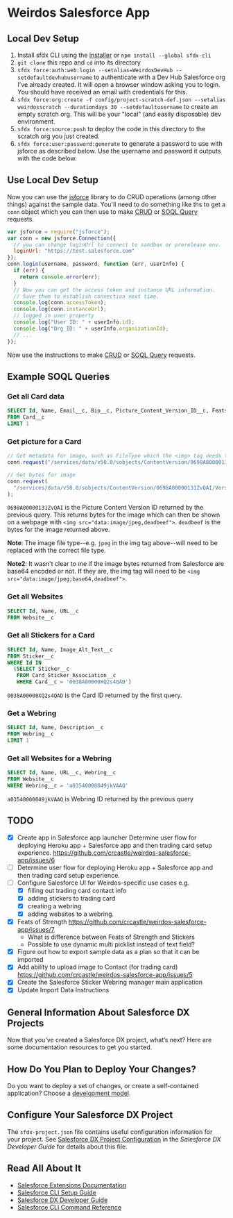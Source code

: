 # Weirdos Salesforce App

## Local Dev Setup

1. Install sfdx CLI using the [installer](https://developer.salesforce.com/tools/sfdxcli) or `npm install --global sfdx-cli`
1. `git clone` this repo and `cd` into its directory
1. `sfdx force:auth:web:login --setalias=WeirdosDevHub --setdefaultdevhubusername` to authenticate with a Dev Hub Salesforce org I've already created. It will open a browser window asking you to login. You should have received an email with credentials for this.
1. `sfdx force:org:create -f config/project-scratch-def.json --setalias weirdosscratch --durationdays 30 --setdefaultusername` to create an empty scratch org. This will be your "local" (and easily disposable) dev environment.
1. `sfdx force:source:push` to deploy the code in this directory to the scratch org you just created.
1. `sfdx force:user:password:generate` to generate a password to use with jsforce as described below. Use the username and password it outputs with the code below.

## Use Local Dev Setup

Now you can use the [jsforce](https://jsforce.github.io) library to do CRUD operations (among other things) against the sample data. You'll need to do something like ths to get a `conn` object which you can then use to make [CRUD](https://jsforce.github.io/document/#crud) or [SOQL Query](https://jsforce.github.io/document/#query) requests.

```javascript
var jsforce = require("jsforce");
var conn = new jsforce.Connection({
  // you can change loginUrl to connect to sandbox or prerelease env.
  loginUrl: "https://test.salesforce.com"
});
conn.login(username, password, function (err, userInfo) {
  if (err) {
    return console.error(err);
  }
  // Now you can get the access token and instance URL information.
  // Save them to establish connection next time.
  console.log(conn.accessToken);
  console.log(conn.instanceUrl);
  // logged in user property
  console.log("User ID: " + userInfo.id);
  console.log("Org ID: " + userInfo.organizationId);
  // ...
});
```

Now use the instructions to make [CRUD](https://jsforce.github.io/document/#crud) or [SOQL Query](https://jsforce.github.io/document/#query) requests.

## Example SOQL Queries

### Get all Card data

```sql
SELECT Id, Name, Email__c, Bio__c, Picture_Content_Version_ID__c, Feats_of_Strength__c, Main_Website__c, Twitter_Username__c, Instagram_Username__c, GitHub_Username__c, LinkedIn_Username__c, CodePen_Username__c
FROM Card__c
LIMIT 1
```

### Get picture for a Card

```javascript
// Get metadata for image, such as FileType which the <img> tag needs to display the image
conn.request("/services/data/v50.0/sobjects/ContentVersion/0698A00000131ZvQAI");

// Get bytes for image
conn.request(
  "/services/data/v50.0/sobjects/ContentVersion/0698A00000131ZvQAI/VersionData"
);
```

`0698A00000131ZvQAI` is the Picture Content Version ID returned by the previous query. This returns bytes for the image which can then be shown on a webpage with `<img src="data:image/jpeg,deadbeef">`. `deadbeef` is the bytes for the image returned above.

**Note**: The image file type--e.g. `jpeg` in the img tag above--will need to be replaced with the correct file type.

**Note2**: It wasn't clear to me if the image bytes returned from Salesforce are base64 encoded or not. If they are, the img tag will need to be `<img src="data:image/jpeg;base64,deadbeef">`.

### Get all Websites

```sql
SELECT Id, Name, URL__c
FROM Website__c
```

### Get all Stickers for a Card

```sql
SELECT Id, Name, Image_Alt_Text__c
FROM Sticker__c
WHERE Id IN
  (SELECT Sticker__c
   FROM Card_Sticker_Association__c
   WHERE Card__c = '0038A00000XQ2s4QAD')
```

`0038A00000XQ2s4QAD` is the Card ID returned by the first query.

### Get a Webring

```sql
SELECT Id, Name, Description__c
FROM Webring__c
LIMIT 1
```

### Get all Websites for a Webring

```sql
SELECT Id, Name, URL__c, Webring__c
FROM Website__c
WHERE Webring__c = 'a03540000049jkVAAQ'
```

`a03540000049jkVAAQ` is Webring ID returned by the previous query

## TODO

- [x] Create app in Salesforce app launcher Determine user flow for deploying Heroku app + Salesforce app and then trading card setup experience. https://github.com/crcastle/weirdos-salesforce-app/issues/6
- [ ] Determine user flow for deploying Heroku app + Salesforce app and then trading card setup experience.
- [ ] Configure Salesforce UI for Weirdos-specific use cases e.g.
  - [x] filling out trading card contact info
  - [x] adding stickers to trading card
  - [x] creating a webring
  - [x] adding websites to a webring.
- [x] Feats of Strength https://github.com/crcastle/weirdos-salesforce-app/issues/7
  - What is difference between Feats of Strength and Stickers
  - Possible to use dynamic multi picklist instead of text field?
- [x] Figure out how to export sample data as a plan so that it can be imported
- [x] Add ability to upload image to Contact (for trading card) https://github.com/crcastle/weirdos-salesforce-app/issues/5
- [x] Create the Salesforce Sticker Webring manager main application
- [x] Update Import Data Instructions

## General Information About Salesforce DX Projects

Now that you’ve created a Salesforce DX project, what’s next? Here are some documentation resources to get you started.

## How Do You Plan to Deploy Your Changes?

Do you want to deploy a set of changes, or create a self-contained application? Choose a [development model](https://developer.salesforce.com/tools/vscode/en/user-guide/development-models).

## Configure Your Salesforce DX Project

The `sfdx-project.json` file contains useful configuration information for your project. See [Salesforce DX Project Configuration](https://developer.salesforce.com/docs/atlas.en-us.sfdx_dev.meta/sfdx_dev/sfdx_dev_ws_config.htm) in the _Salesforce DX Developer Guide_ for details about this file.

## Read All About It

- [Salesforce Extensions Documentation](https://developer.salesforce.com/tools/vscode/)
- [Salesforce CLI Setup Guide](https://developer.salesforce.com/docs/atlas.en-us.sfdx_setup.meta/sfdx_setup/sfdx_setup_intro.htm)
- [Salesforce DX Developer Guide](https://developer.salesforce.com/docs/atlas.en-us.sfdx_dev.meta/sfdx_dev/sfdx_dev_intro.htm)
- [Salesforce CLI Command Reference](https://developer.salesforce.com/docs/atlas.en-us.sfdx_cli_reference.meta/sfdx_cli_reference/cli_reference.htm)
